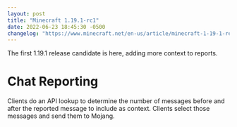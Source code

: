 ```yaml
---
layout: post
title: "Minecraft 1.19.1-rc1"
date: 2022-06-23 18:45:30 -0500
changelog: "https://www.minecraft.net/en-us/article/minecraft-1-19-1-release-candidate-1"
---
```


The first 1.19.1 release candidate is here, adding more context to reports.

# Chat Reporting

Clients do an API lookup to determine the number of messages before and after the reported message to include as context. Clients select those messages and send them to Mojang.

